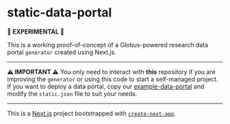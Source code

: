 # static-data-portal

**🧪 EXPERIMENTAL 🧪**

This is a working proof-of-concept of a Globus-powered research data portal `generator` created using Next.js.

---

**⚠️ IMPORTANT ⚠️** You only need to interact with **this** repository if you are improving the `generator` or using this code to start a self-managed project. If you want to deploy a data portal, copy our [example-data-portal](https://github.com/globus/example-data-portal) and modify the `static.json` file to suit your needs.

---

This is a [Next.js](https://nextjs.org/) project bootstrapped with [`create-next-app`](https://github.com/vercel/next.js/tree/canary/packages/create-next-app).
